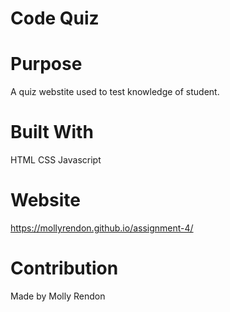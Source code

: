 # Code Quiz

# Purpose

A quiz webstite used to test knowledge of student.

# Built With

HTML
CSS
Javascript

# Website

https://mollyrendon.github.io/assignment-4/

# Contribution

Made by Molly Rendon
